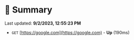 # 📖 Summary
Last updated: **9/2/2023, 12:55:23 PM**

- `GET` [https://google.com](https://google.com) - **Up** (190ms)
